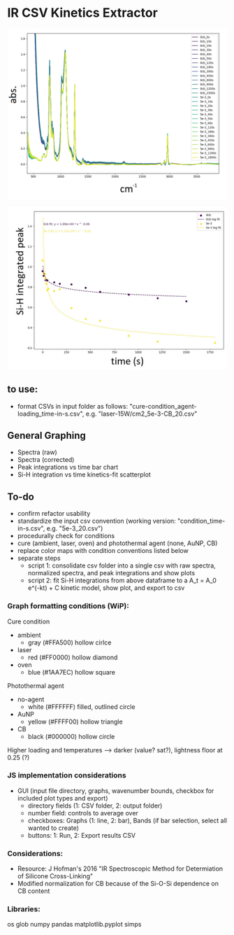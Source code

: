 # IR CSV Kinetics Extractor

![spectra](exports\laser-loading-time-spectra.png "Lased PDMS: loading vs time spectra")

![scatter](exports\laser-loading-time-scatterfit.jpg "Lased PDMS: loading vs time scatterfit")

## to use:
- format CSVs in input folder as follows: "cure-condition_agent-loading_time-in-s.csv", e.g. "laser-15W/cm2_5e-3-CB_20.csv"

## General Graphing
- Spectra (raw)
- Spectra (corrected)
- Peak integrations vs time bar chart
- Si-H integration vs time kinetics-fit scatterplot

## To-do
 - confirm refactor usability
 - standardize the input csv convention (working version: "condition_time-in-s.csv", e.g. "5e-3_20.csv")
 - procedurally check for conditions
  - cure (ambient, laser, oven) and photothermal agent (none, AuNP, CB)
 - replace color maps with condition conventions listed below
 - separate steps 
    - script 1: consolidate csv folder into a single csv with raw spectra, normalized spectra, and peak integrations and show plots
    - script 2: fit Si-H integrations from above dataframe to a A_t = A_0 e^(-kt) + C kinetic model, show plot, and export to csv

### Graph formatting conditions (WiP):
Cure condition
- ambient
  - gray (#FFA500) hollow cirlce 
- laser
  - red (#FF0000) hollow diamond
- oven
  - blue (#1AA7EC) hollow square

Photothermal agent
- no-agent
  - white (#FFFFFF) filled, outlined circle
- AuNP
  - yellow (#FFFF00) hollow triangle
- CB
  - black (#000000) hollow circle

Higher loading and temperatures --> darker (value? sat?), lightness floor at 0.25 (?)

  ### JS implementation considerations
- GUI (input file directory, graphs, wavenumber bounds, checkbox for included plot types and export)
    - directory fields (1: CSV folder, 2: output folder)
    - number field: controls to average over
    - checkboxes: Graphs (1: line, 2: bar), Bands (if bar selection, select all wanted to create)
    - buttons: 1: Run, 2: Export results CSV

### Considerations:
 - Resource: J Hofman's 2016 "IR Spectroscopic Method for Determiation of Silicone Cross-Linking"
 - Modified normalization for CB because of the Si-O-Si dependence on CB content

### Libraries:
os
glob
numpy
pandas
matplotlib.pyplot
simps